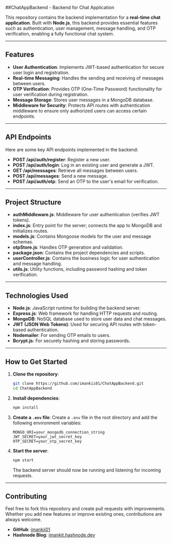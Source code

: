 
##ChatAppBackend - Backend for Chat Application

This repository contains the backend implementation for a **real-time chat application**. Built with **Node.js**, this backend provides essential features such as authentication, user management, message handling, and OTP verification, enabling a fully functional chat system.

---

## Features

- **User Authentication**: Implements JWT-based authentication for secure user login and registration.
- **Real-time Messaging**: Handles the sending and receiving of messages between users.
- **OTP Verification**: Provides OTP (One-Time Password) functionality for user verification during registration.
- **Message Storage**: Stores user messages in a MongoDB database.
- **Middleware for Security**: Protects API routes with authentication middleware to ensure only authorized users can access certain endpoints.

---

## API Endpoints

Here are some key API endpoints implemented in the backend:

- **POST /api/auth/register**: Register a new user.
- **POST /api/auth/login**: Log in an existing user and generate a JWT.
- **GET /api/messages**: Retrieve all messages between users.
- **POST /api/messages**: Send a new message.
- **POST /api/auth/otp**: Send an OTP to the user's email for verification.

---

## Project Structure

- **authMiddleware.js**: Middleware for user authentication (verifies JWT tokens).
- **index.js**: Entry point for the server; connects the app to MongoDB and initializes routes.
- **models.js**: Contains Mongoose models for the user and message schemas.
- **otpStore.js**: Handles OTP generation and validation.
- **package.json**: Contains the project dependencies and scripts.
- **userController.js**: Contains the business logic for user authentication and message handling.
- **utils.js**: Utility functions, including password hashing and token verification.

---

## Technologies Used

- **Node.js**: JavaScript runtime for building the backend server.
- **Express.js**: Web framework for handling HTTP requests and routing.
- **MongoDB**: NoSQL database used to store user data and chat messages.
- **JWT (JSON Web Tokens)**: Used for securing API routes with token-based authentication.
- **Nodemailer**: For sending OTP emails to users.
- **Bcrypt.js**: For securely hashing and storing passwords.

---

## How to Get Started

1. **Clone the repository**:
   ```bash
   git clone https://github.com/imankii01/ChatAppBackend.git
   cd ChatAppBackend
   ```

2. **Install dependencies**:
   ```bash
   npm install
   ```

3. **Create a `.env` file**:
   Create a `.env` file in the root directory and add the following environment variables:
   ```env
   MONGO_URI=your_mongodb_connection_string
   JWT_SECRET=your_jwt_secret_key
   OTP_SECRET=your_otp_secret_key
   ```

4. **Start the server**:
   ```bash
   npm start
   ```

   The backend server should now be running and listening for incoming requests.

---

## Contributing

Feel free to fork this repository and create pull requests with improvements. Whether you add new features or improve existing ones, contributions are always welcome.

- **GitHub**: [imankii01](https://github.com/imankii01)
- **Hashnode Blog**: [imankit.hashnode.dev](https://imankit.hashnode.dev)
